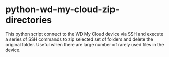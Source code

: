 # python-wd-my-cloud-zip-directories
This python script connect to the WD My Cloud device via SSH and execute a series of SSH commands to zip selected set of folders and delete the original folder. Useful when there are large number of rarely used files in the device.
